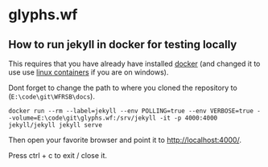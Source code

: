 # glyphs.wf

## How to run jekyll in docker for testing locally

This requires that you have already have installed [docker](https://www.docker.com/get-docker) (and changed it to use use [linux containers](https://docs.docker.com/docker-for-windows/#switch-between-windows-and-linux-containers) if you are on windows).

Dont forget to change the path to where you cloned the repository to (`E:\code\git\WFRSB\docs`).

`docker run --rm --label=jekyll --env POLLING=true --env VERBOSE=true --volume=E:\code\git\glyphs.wf:/srv/jekyll -it -p 4000:4000 jekyll/jekyll jekyll serve`

Then open your favorite browser and point it to [http://localhost:4000/](http://localhost:4000/).

Press ctrl + c to exit / close it.
